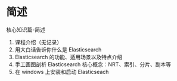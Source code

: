 # 简述

核心知识篇-简述

1. 课程介绍（无记录）
2. 用大白话告诉你什么是 Elasticsearch
3. Elasticsearch 的功能、适用场景以及特点介绍
4. 手工画图剖析 Elasticsearch 核心概念：NRT、索引、分片、副本等
5. 在 windows 上安装和启动 Elasticseach
